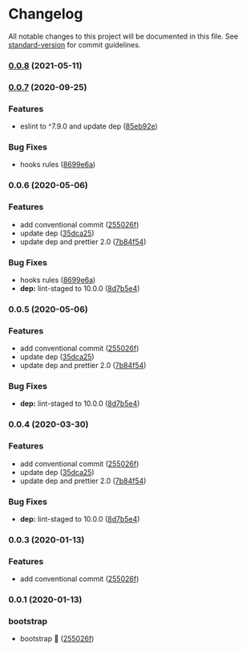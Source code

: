 # Changelog

All notable changes to this project will be documented in this file. See [standard-version](https://github.com/conventional-changelog/standard-version) for commit guidelines.

### [0.0.8](https://github.com/zyhou/eslint-config-zyhou/compare/v0.0.7...v0.0.8) (2021-05-11)

### [0.0.7](https://github.com/zyhou/eslint-config-zyhou/compare/v0.0.4...v0.0.7) (2020-09-25)

### Features

-   eslint to ^7.9.0 and update dep ([85eb92e](https://github.com/zyhou/eslint-config-zyhou/commit/85eb92ec6da43670df65ca3f96da56a8f8c7aeb0))

### Bug Fixes

-   hooks rules ([8699e6a](https://github.com/zyhou/eslint-config-zyhou/commit/8699e6aeae9c8c8b985252dbd6da64ac7ff6f45a))

### 0.0.6 (2020-05-06)

### Features

-   add conventional commit ([255026f](https://github.com/zyhou/eslint-config-zyhou/commit/255026f0f7d9c457fef6aa6c73ab7b7c67d40107))
-   update dep ([35dca25](https://github.com/zyhou/eslint-config-zyhou/commit/35dca25348f34f2616d5d59ffaedd0bb01f1c2ed))
-   update dep and prettier 2.0 ([7b84f54](https://github.com/zyhou/eslint-config-zyhou/commit/7b84f547aff473ed66a4a9f14b2ac307c47eb28e))

### Bug Fixes

-   hooks rules ([8699e6a](https://github.com/zyhou/eslint-config-zyhou/commit/8699e6aeae9c8c8b985252dbd6da64ac7ff6f45a))
-   **dep:** lint-staged to 10.0.0 ([8d7b5e4](https://github.com/zyhou/eslint-config-zyhou/commit/8d7b5e4d4bb85e1d807862c55e5188346c5633e3))

### 0.0.5 (2020-05-06)

### Features

-   add conventional commit ([255026f](https://github.com/zyhou/eslint-config-zyhou/commit/255026f0f7d9c457fef6aa6c73ab7b7c67d40107))
-   update dep ([35dca25](https://github.com/zyhou/eslint-config-zyhou/commit/35dca25348f34f2616d5d59ffaedd0bb01f1c2ed))
-   update dep and prettier 2.0 ([7b84f54](https://github.com/zyhou/eslint-config-zyhou/commit/7b84f547aff473ed66a4a9f14b2ac307c47eb28e))

### Bug Fixes

-   **dep:** lint-staged to 10.0.0 ([8d7b5e4](https://github.com/zyhou/eslint-config-zyhou/commit/8d7b5e4d4bb85e1d807862c55e5188346c5633e3))

### 0.0.4 (2020-03-30)

### Features

-   add conventional commit ([255026f](https://github.com/zyhou/eslint-config-zyhou/commit/255026f0f7d9c457fef6aa6c73ab7b7c67d40107))
-   update dep ([35dca25](https://github.com/zyhou/eslint-config-zyhou/commit/35dca25348f34f2616d5d59ffaedd0bb01f1c2ed))
-   update dep and prettier 2.0 ([7b84f54](https://github.com/zyhou/eslint-config-zyhou/commit/7b84f547aff473ed66a4a9f14b2ac307c47eb28e))

### Bug Fixes

-   **dep:** lint-staged to 10.0.0 ([8d7b5e4](https://github.com/zyhou/eslint-config-zyhou/commit/8d7b5e4d4bb85e1d807862c55e5188346c5633e3))

### 0.0.3 (2020-01-13)

### Features

-   add conventional commit ([255026f](https://github.com/zyhou/eslint-config-zyhou/commit/255026f0f7d9c457fef6aa6c73ab7b7c67d40107))

### 0.0.1 (2020-01-13)

### bootstrap

-   bootstrap :tada: ([255026f](https://github.com/zyhou/eslint-config-zyhou/commit/ea1593d1da97031ee0273e03fe2dde65f8dea343))
